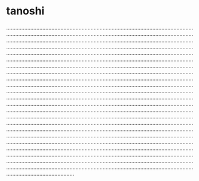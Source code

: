 # tanoshi
.................................................................................................................................................................................................................................................................................................................................................................................................................................................................................................................................................................................................................................................................................................................................................................................................................................................................................................................................................................................................................................................................................................................................................................................................................................................................................................................................................................................................................................................................................................................................................................................................................................................................................................................................................................................................................................................................................................................................................................................................................................................................................................................................................................................................................................................................................................................................................................................................................................................................................................................................................................................................................................................................................................................................................................................................................................................................................................................................................................................................................